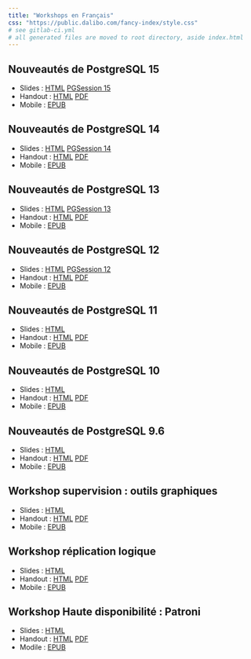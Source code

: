 ```yaml
---
title: "Workshops en Français"
css: "https://public.dalibo.com/fancy-index/style.css"
# see gitlab-ci.yml
# all generated files are moved to root directory, aside index.html
---
```


Nouveautés de PostgreSQL 15
--------------------------------------------------------------------------------

* Slides : [HTML](ws15/150-postgresql_15.slides.html) [PGSession 15](ws15/pgsession15.slides.html)
* Handout : [HTML](ws15/150-postgresql_15.handout.html) [PDF](ws15/150-postgresql_15.pdf) 
* Mobile : [EPUB](ws15/150-postgresql_15.epub)

Nouveautés de PostgreSQL 14
--------------------------------------------------------------------------------

* Slides : [HTML](ws14/140-postgresql_14.slides.html) [PGSession 14](ws14/pgsession14.slides.html)
* Handout : [HTML](ws14/140-postgresql_14.handout.html) [PDF](ws14/140-postgresql_14.pdf) 
* Mobile : [EPUB](ws14/140-postgresql_14.epub)

Nouveautés de PostgreSQL 13
--------------------------------------------------------------------------------

* Slides : [HTML](130-postgresql_13.slides.html) [PGSession 13](pgsession13.slides.html)
* Handout : [HTML](130-postgresql_13.handout.html) [PDF](130-postgresql_13.pdf)
* Mobile : [EPUB](130-postgresql_13.epub)

Nouveautés de PostgreSQL 12
--------------------------------------------------------------------------------

* Slides : [HTML](120-postgresql_12.slides.html) [PGSession 12](pgsession12.slides.html)
* Handout : [HTML](120-postgresql_12.handout.html) [PDF](120-postgresql_12.pdf)
* Mobile : [EPUB](120-postgresql_12.epub)

Nouveautés de PostgreSQL 11
--------------------------------------------------------------------------------

* Slides : [HTML](110-postgresql_11.slides.html)
* Handout : [HTML](110-postgresql_11.handout.html) [PDF](110-postgresql_11.pdf)
* Mobile : [EPUB](110-postgresql_11.epub)

Nouveautés de PostgreSQL 10
--------------------------------------------------------------------------------

* Slides : [HTML](100-postgresql_10.slides.html)
* Handout : [HTML](100-postgresql_10.handout.html) [PDF](100-postgresql_10.pdf)
* Mobile : [EPUB](100-postgresql_10.epub)
  
Nouveautés de PostgreSQL 9.6
--------------------------------------------------------------------------------

* Slides : [HTML](096-postgresql_9.6.slides.html)
* Handout : [HTML](096-postgresql_9.6.handout.html) [PDF](096-postgresql_9.6.pdf)
* Mobile : [EPUB](096-postgresql_9.6.epub)

Workshop supervision : outils graphiques
--------------------------------------------------------------------------------

* Slides : [HTML](supervision.slides.html)
* Handout : [HTML](supervision.handout.html) [PDF](supervision.pdf)
* Mobile : [EPUB](supervision.epub)

Workshop réplication logique
--------------------------------------------------------------------------------

* Slides : [HTML](replication-logique.slides.html)
* Handout : [HTML](replication-logique.handout.html) [PDF](replication-logique.pdf)
* Mobile : [EPUB](replication-logique.epub)

Workshop Haute disponibilité : Patroni
--------------------------------------------------------------------------------

* Slides : [HTML](patroni.slides.html)
* Handout : [HTML](patroni.handout.html) [PDF](patroni.pdf)
* Modile : [EPUB](patroni.epub)

